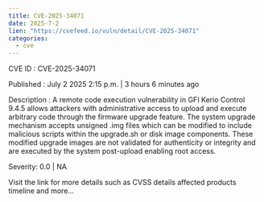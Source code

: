 ```yaml
--- 
title: CVE-2025-34071
date: 2025-7-2
lien: "https://cvefeed.io/vuln/detail/CVE-2025-34071"
categories:
  - cve
---
```


CVE ID : CVE-2025-34071

Published :  July 2
2025
2:15 p.m. | 3 hours
6 minutes ago

Description : A remote code execution vulnerability in GFI Kerio Control 9.4.5 allows attackers with administrative access to upload and execute arbitrary code through the firmware upgrade feature. The system upgrade mechanism accepts unsigned .img files
which can be modified to include malicious scripts within the upgrade.sh or disk image components. These modified upgrade images are not validated for authenticity or integrity
and are executed by the system post-upload
enabling root access.

Severity: 0.0 | NA

Visit the link for more details
such as CVSS details
affected products
timeline
and more...
